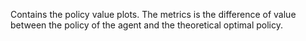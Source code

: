 Contains the policy value plots. The metrics is the difference of value between the policy of the agent and the theoretical optimal policy.
